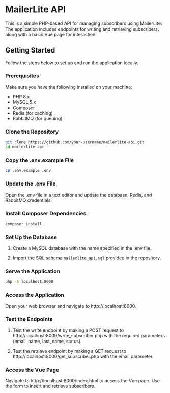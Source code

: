# MailerLite API

This is a simple PHP-based API for managing subscribers using MailerLite. The application includes endpoints for writing and retrieving subscribers, along with a basic Vue page for interaction.

## Getting Started

Follow the steps below to set up and run the application locally.

### Prerequisites

Make sure you have the following installed on your machine:

- PHP 8.x
- MySQL 5.x
- Composer
- Redis (for caching)
- RabbitMQ (for queuing)

### Clone the Repository

```bash
git clone https://github.com/your-username/mailerlite-api.git
cd mailerlite-api
```
### Copy the .env.example File
```bash
cp .env.example .env
```

### Update the .env File

Open the .env file in a text editor and update the database, Redis, and RabbitMQ credentials.

### Install Composer Dependencies

```bash
composer install
```

### Set Up the Database

1. Create a MySQL database with the name specified in the .env file.

2. Import the SQL schema `mailerlite_api.sql` provided in the repository.

### Serve the Application
```bash
php -S localhost:8000
```

### Access the Application
Open your web browser and navigate to http://localhost:8000.

### Test the Endpoints

1. Test the write endpoint by making a POST request to http://localhost:8000/write_subscriber.php with the required parameters (email, name, last_name, status).

2. Test the retrieve endpoint by making a GET request to http://localhost:8000/get_subscriber.php with the email parameter.

### Access the Vue Page

Navigate to http://localhost:8000/index.html to access the Vue page. Use the form to insert and retrieve subscribers. 